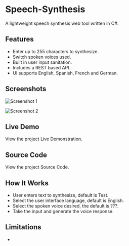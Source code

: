 # Speech-Synthesis
A lightweight speech synthesis web tool written in C#. 

## Features

- Enter up to 255 characters to synthesize.
- Switch spoken voices used.
- Built in user input sanitation.
- Includes a REST based API.
- UI supports English, Spanish, French and German.

## Screenshots
![Screenshot 1](http://url/to/img.png)

![Screenshot 2](http://url/to/img.png)

## Live Demo

View the project Live Demonstration.

## Source Code

View the project Source Code.

## How It Works

- User enters text to synthesize, default is Test.
- Select the user interface language, default is English.
- Select the spoken voice desired, the default is ???.
- Take the input and generate the voice response.

## Limitations

- 